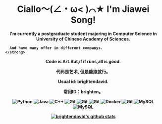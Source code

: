 
<h1 align="center">
    <strong>
        Ciallo～(∠・ω< )⌒★ I'm Jiawei Song!
    </strong>
</h1>
<p align="center">
    <strong>
        I'm currently a postgraduate student majoring
        in Computer Science in University of Chinese Academy of Sciences.


      And have many offer in different companys.
    </strong>
</p>

<p align="center">
    <strong>
        Code is Art.But,if if runs,all is good.
    </strong>
</p>

<p align="center">
    <strong>
        代码是艺术,
        但是能跑就行。
    </strong>
</p>


<p align="center">
    <strong>
        Usual id: brightendavid.
    </strong>
</p>
<p align="center">
    <strong>
        常用ID：brighten。
    </strong>
</p>


<p align="center">
    <img src="https://img.shields.io/badge/-Python-black?style=flat-square&logo=Python" alt="Python">
    <img src="https://img.shields.io/badge/-java-black?style=flat-square&logo=Java" alt="Java">
    <img src="https://img.shields.io/badge/-C++-black?style=flat-square&logo=C" alt="C++">
    <img src="https://img.shields.io/badge/-PyTorch-black?style=flat-square&logo=PyTorch" alt="Git">
    <img src="https://img.shields.io/badge/-OpenCV-black?style=flat-square&logo=OpenCV" alt="Git">
    <img src="https://img.shields.io/badge/-Django-black?style=flat-square&logo=Django" alt="Git">
    <img src="https://img.shields.io/badge/-Docker-black?style=flat-square&logo=Docker" alt="Docker">
    <img src="https://img.shields.io/badge/-Git-black?style=flat-square&logo=Git" alt="Git">
    <img src="https://img.shields.io/badge/-MySQL-black?style=flat-square&logo=MySql" alt="MySQL">
    <img src="https://img.shields.io/badge/-Linux-black?style=flat-square&logo=Linux" alt="MySQL">
</p>
<p align="center">
    <a href="https://github.com/brightendavid">
        <img src="https://github-readme-stats-one-bice.vercel.app/api/top-langs/?username=brightendavid&layout=compact&exclude_repo=brightendavid.github.io&hide_border=true&langs_count=10&theme=buefy" alt="brightendavid's github stats">
    </a>
</p>


<!--
<p align="center">
  <strong><a href="">Official Website</a></strong> |
  <strong><a href="">Twitter</a></strong> |
  <strong><a href="">Discord</a></strong> |
  <strong><a href="">LinkedIn</a></strong> |
  <strong><a href="">Twitch</a></strong>
</p>
-->

<!--
**brightendavid/brightendavid** is a ✨ _special_ ✨ repository because its `README.md` (this file) appears on your GitHub profile.
Here are some ideas to get you started:
- 🔭 I’m currently working on ...
- 🌱 I’m currently learning ...
- 👯 I’m looking to collaborate on ...
- 🤔 I’m looking for help with ...
- 💬 Ask me about ...
- 📫 How to reach me: ...
- 😄 Pronouns: ...
- ⚡ Fun fact: ...
-->
